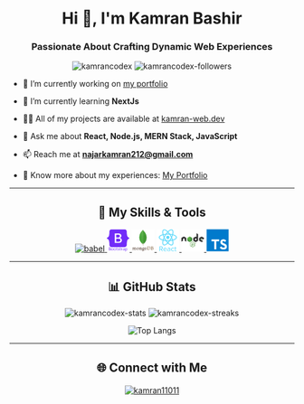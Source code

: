 <h1 align="center">Hi 👋, I'm Kamran Bashir</h1>
<h3 align="center">Passionate About Crafting Dynamic Web Experiences</h3>

<p align="center">
  <img src="https://komarev.com/ghpvc/?username=kamrancodex&label=Profile%20views&color=0e75b6&style=flat" alt="kamrancodex" />
  <img src="https://img.shields.io/github/followers/kamrancodex?label=Followers" alt="kamrancodex-followers" />
</p>

- 🔭 I’m currently working on [my portfolio](https://kamran-web.dev)

- 🌱 I’m currently learning **NextJs**

- 👨‍💻 All of my projects are available at [kamran-web.dev](https://kamran-web.dev)

- 💬 Ask me about **React, Node.js, MERN Stack, JavaScript**

- 📫 Reach me at **najarkamran212@gmail.com**

- 📄 Know more about my experiences: [My Portfolio](https://kamran-web.dev)

---

<h2 align="center">🚀 My Skills & Tools</h2>

<p align="center">
  <a href="https://babeljs.io/" target="_blank">
    <img src="https://www.vectorlogo.zone/logos/babeljs/babeljs-icon.svg" alt="babel" width="40" height="40"/>
  </a>
  <a href="https://getbootstrap.com" target="_blank">
    <img src="https://raw.githubusercontent.com/devicons/devicon/master/icons/bootstrap/bootstrap-plain-wordmark.svg" alt="bootstrap" width="40" height="40"/>
  </a>
  <a href="https://www.mongodb.com/" target="_blank">
    <img src="https://raw.githubusercontent.com/devicons/devicon/master/icons/mongodb/mongodb-original-wordmark.svg" alt="mongodb" width="40" height="40"/>
  </a>
  <a href="https://reactjs.org/" target="_blank">
    <img src="https://raw.githubusercontent.com/devicons/devicon/master/icons/react/react-original-wordmark.svg" alt="react" width="40" height="40"/>
  </a>
  <a href="https://nodejs.org" target="_blank">
    <img src="https://raw.githubusercontent.com/devicons/devicon/master/icons/nodejs/nodejs-original-wordmark.svg" alt="nodejs" width="40" height="40"/>
  </a>
  <a href="https://www.typescriptlang.org/" target="_blank">
    <img src="https://raw.githubusercontent.com/devicons/devicon/master/icons/typescript/typescript-original.svg" alt="typescript" width="40" height="40"/>
  </a>
  <!-- Add more tools as needed -->
</p>

---

<h2 align="center">📊 GitHub Stats</h2>

<p align="center">
  <img src="https://github-readme-stats.vercel.app/api?username=kamrancodex&show_icons=true&theme=radical" alt="kamrancodex-stats" />
  <img src="https://github-readme-streak-stats.herokuapp.com/?user=kamrancodex&theme=radical" alt="kamrancodex-streaks" />
</p>

<p align="center">
  <img src="https://github-readme-stats.vercel.app/api/top-langs/?username=kamrancodex&layout=compact&theme=radical" alt="Top Langs" />
</p>

---

<h2 align="center">🌐 Connect with Me</h2>

<p align="center">
  <a href="https://twitter.com/kamran11011" target="blank">
    <img align="center" src="https://raw.githubusercontent.com/rahuldkjain/github-profile-readme-generator/master/src/images/icons/Social/twitter.svg" alt="kamran11011" height="30" width="40" />
  </a>
  <!-- Add other social links here -->
</p>

<!-- Add any footer animation, icons, or contact information -->
